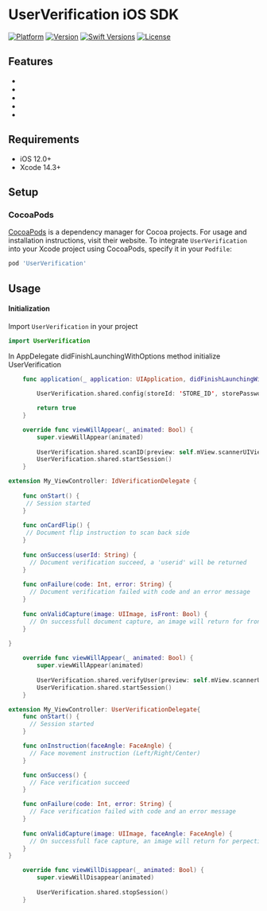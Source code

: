 # UserVerification iOS SDK

 [![Platform](https://img.shields.io/cocoapods/p/UserVerification?style=flat&color=red)](https://cocoapods.org/pods/UserVerification)
 [![Version](https://img.shields.io/cocoapods/v/UserVerification?style=flat&color=blue)](https://cocoapods.org/pods/UserVerification) 
 [![Swift Versions](https://img.shields.io/badge/Swift-5.6_5.7_5.8-orange?style=flat&color=orange)](https://cocoapods.org/pods/UserVerification)
 [![License](https://img.shields.io/github/license/FinioTech/UserVerification-iOS-SDK?style=flat&color=green)](https://cocoapods.org/pods/UserVerification)
 

## Features

- 
- 
- 
- 
- 

## Requirements

- iOS 12.0+
- Xcode 14.3+

## Setup 

### CocoaPods

[CocoaPods](https://cocoapods.org) is a dependency manager for Cocoa projects. For usage and installation instructions, visit their website. To integrate `UserVerification` into your Xcode project using CocoaPods, specify it in your `Podfile`:

```ruby
pod 'UserVerification'
```

## Usage

#### Initialization

Import `UserVerification` in your project

```swift
import UserVerification
```

In AppDelegate didFinishLaunchingWithOptions method initialize UserVerification


```swift
    func application(_ application: UIApplication, didFinishLaunchingWithOptions launchOptions: [UIApplication.LaunchOptionsKey: Any]?) -> Bool {
      
        UserVerification.shared.config(storeId: 'STORE_ID', storePassword: 'STORE_PASSWORD', production: true/false)

        return true
    }
```


```swift
    override func viewWillAppear(_ animated: Bool) {
        super.viewWillAppear(animated)
        
        UserVerification.shared.scanID(preview: self.mView.scannerUIView, countryCode: countryCode, documentType: docType, flipIntervalTime: 3.0, delegate: self)
        UserVerification.shared.startSession()
    }
```


```swift
extension My_ViewController: IdVerificationDelegate {
    
    func onStart() {
     // Session started
    }
    
    func onCardFlip() {
     // Document flip instruction to scan back side
    }
    
    func onSuccess(userId: String) {
      // Document verification succeed, a 'userid' will be returned 
    }
    
    func onFailure(code: Int, error: String) {
      // Document verification failed with code and an error message
    }
    
    func onValidCapture(image: UIImage, isFront: Bool) {
      // On successfull document capture, an image will return for front/back side
    }
    
}
```


```swift
    override func viewWillAppear(_ animated: Bool) {
        super.viewWillAppear(animated)
        
        UserVerification.shared.verifyUser(preview: self.mView.scannerUIView, userId: scannedUserId, delegate: self)
        UserVerification.shared.startSession()
    }
```


```swift
extension My_ViewController: UserVerificationDelegate{
    func onStart() {
      // Session started
    }

    func onInstruction(faceAngle: FaceAngle) {
      // Face movement instruction (Left/Right/Center)
    }

    func onSuccess() {
      // Face verification succeed
    }

    func onFailure(code: Int, error: String) {
      // Face verification failed with code and an error message
    }
    
    func onValidCapture(image: UIImage, faceAngle: FaceAngle) {
      // On successfull face capture, an image will return for perpective angle movement
    }
}
```


```swift
    override func viewWillDisappear(_ animated: Bool) {
        super.viewWillDisappear(animated)
        
        UserVerification.shared.stopSession()
    }
```


